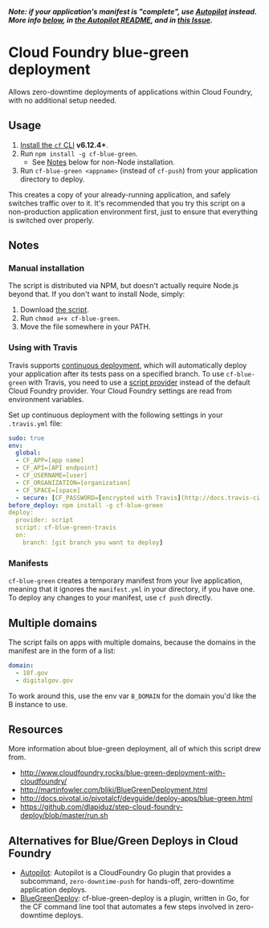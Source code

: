 ***Note: if your application's manifest is "complete", use [Autopilot](https://github.com/concourse/autopilot) instead. More info [below](#manifests), in [the Autopilot README](https://github.com/concourse/autopilot#warning), and in [this Issue](https://github.com/concourse/autopilot/issues/11).***

# Cloud Foundry blue-green deployment

Allows zero-downtime deployments of applications within Cloud Foundry, with no additional setup needed.

## Usage

1. [Install the `cf` CLI](https://github.com/cloudfoundry/cli/releases) **v6.12.4+**.
1. Run `npm install -g cf-blue-green`.
    * See [Notes](#manual-installation) below for non-Node installation.
1. Run `cf-blue-green <appname>` (instead of `cf-push`) from your application directory to deploy.

This creates a copy of your already-running application, and safely switches traffic over to it. It's recommended that you try this script on a non-production application environment first, just to ensure that everything is switched over properly.

## Notes

### Manual installation

The script is distributed via NPM, but doesn't actually require Node.js beyond that. If you don't want to install Node, simply:

1. Download [the script](bin/cf-blue-green).
1. Run `chmod a+x cf-blue-green`.
1. Move the file somewhere in your PATH.

### Using with Travis

Travis supports [continuous deployment](http://docs.travis-ci.com/user/deployment/), which will automatically deploy your application after its tests pass on a specified branch. To use `cf-blue-green` with Travis, you need to use a [script provider](http://docs.travis-ci.com/user/deployment/script/) instead of the default Cloud Foundry provider. Your Cloud Foundry settings are read from environment variables.

Set up continuous deployment with the following settings in your `.travis.yml` file:

```yml
sudo: true
env:
  global:
  - CF_APP=[app name]
  - CF_API=[API endpoint]
  - CF_USERNAME=[user]
  - CF_ORGANIZATION=[organization]
  - CF_SPACE=[space]
  - secure: [CF_PASSWORD=[encrypted with Travis](http://docs.travis-ci.com/user/environment-variables/#Encrypted-Variables)]
before_deploy: npm install -g cf-blue-green
deploy:
  provider: script
  script: cf-blue-green-travis
  on:
    branch: [git branch you want to deploy]
```

### Manifests

`cf-blue-green` creates a temporary manifest from your live application, meaning that it ignores the `manifest.yml` in your directory, if you have one. To deploy any changes to your manifest, use `cf push` directly.

## Multiple domains

The script fails on apps with multiple domains, because the domains in the manifest are in the form of a list:

```yml
domain:
  - 18f.gov
  - digitalgov.gov
```

To work around this, use the env var `B_DOMAIN` for the domain you'd like the B instance to use.


## Resources

More information about blue-green deployment, all of which this script drew from.

* http://www.cloudfoundry.rocks/blue-green-deployment-with-cloudfoundry/
* http://martinfowler.com/bliki/BlueGreenDeployment.html
* http://docs.pivotal.io/pivotalcf/devguide/deploy-apps/blue-green.html
* https://github.com/dlapiduz/step-cloud-foundry-deploy/blob/master/run.sh

## Alternatives for Blue/Green Deploys in Cloud Foundry

* [Autopilot](https://github.com/contraband/autopilot): Autopilot is a CloudFoundry Go plugin that provides a subcommand, `zero-downtime-push` for hands-off, zero-downtime application deploys.
* [BlueGreenDeploy](https://github.com/bluemixgaragelondon/cf-blue-green-deploy): cf-blue-green-deploy is a plugin, written in Go, for the CF command line tool that automates a few steps involved in zero-downtime deploys.
